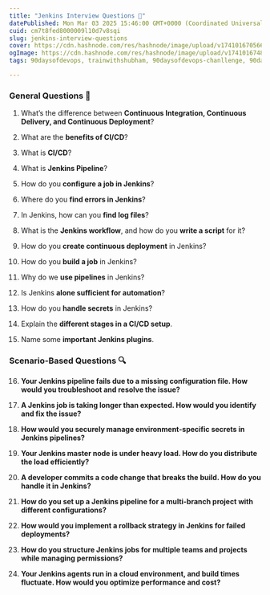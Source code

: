 ```yaml
---
title: "Jenkins Interview Questions 🚀"
datePublished: Mon Mar 03 2025 15:46:00 GMT+0000 (Coordinated Universal Time)
cuid: cm7t8fed8000009l10d7v8sqi
slug: jenkins-interview-questions
cover: https://cdn.hashnode.com/res/hashnode/image/upload/v1741016705667/81e1adea-352e-43a3-a397-7d4ad0209ac9.png
ogImage: https://cdn.hashnode.com/res/hashnode/image/upload/v1741016748792/db889d09-dc45-43e2-823d-8c95fd37afcb.png
tags: 90daysofdevops, trainwithshubham, 90daysofdevops-chanllenge, 90daysofdevopschallenge

---
```


### **General Questions 🤔**

1. What’s the difference between **Continuous Integration, Continuous Delivery, and Continuous Deployment**?
    
2. What are the **benefits of CI/CD**?
    
3. What is **CI/CD**?
    
4. What is **Jenkins Pipeline**?
    
5. How do you **configure a job in Jenkins**?
    
6. Where do you **find errors in Jenkins**?
    
7. In Jenkins, how can you **find log files**?
    
8. What is the **Jenkins workflow**, and how do you **write a script** for it?
    
9. How do you **create continuous deployment** in Jenkins?
    
10. How do you **build a job** in Jenkins?
    
11. Why do we **use pipelines** in Jenkins?
    
12. Is Jenkins **alone sufficient for automation**?
    
13. How do you **handle secrets** in Jenkins?
    
14. Explain the **different stages in a CI/CD setup**.
    
15. Name some **important Jenkins plugins**.
    

### **Scenario-Based Questions 🔍**

16. **Your Jenkins pipeline fails due to a missing configuration file. How would you troubleshoot and resolve the issue?**
    
17. **A Jenkins job is taking longer than expected. How would you identify and fix the issue?**
    
18. **How would you securely manage environment-specific secrets in Jenkins pipelines?**
    
19. **Your Jenkins master node is under heavy load. How do you distribute the load efficiently?**
    
20. **A developer commits a code change that breaks the build. How do you handle it in Jenkins?**
    
21. **How do you set up a Jenkins pipeline for a multi-branch project with different configurations?**
    
22. **How would you implement a rollback strategy in Jenkins for failed deployments?**
    
23. **How do you structure Jenkins jobs for multiple teams and projects while managing permissions?**
    
24. **Your Jenkins agents run in a cloud environment, and build times fluctuate. How would you optimize performance and cost?**
